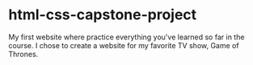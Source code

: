 # html-css-capstone-project
My first website where practice everything you've learned so far in the course. I chose to create a website for my favorite TV show, Game of Thrones.
